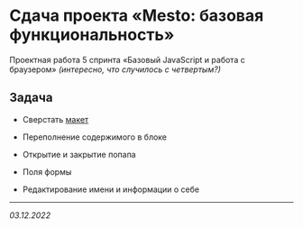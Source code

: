 # Сдача проекта «Mesto: базовая функциональность»

Проектная работа 5 спринта «Базовый JavaScript и работа с браузером»
*(интересно, что случилось с четвертым?)*  

## Задача

* Сверстать [макет](https://www.figma.com/file/2cn9N9jSkmxD84oJik7xL7/JavaScript.-Sprint-4?node-id=0%3A1)

* Переполнение содержимого в блоке

* Открытие и закрытие попапа

* Поля формы

* Редактирование имени и информации о себе



-----

_03.12.2022_
